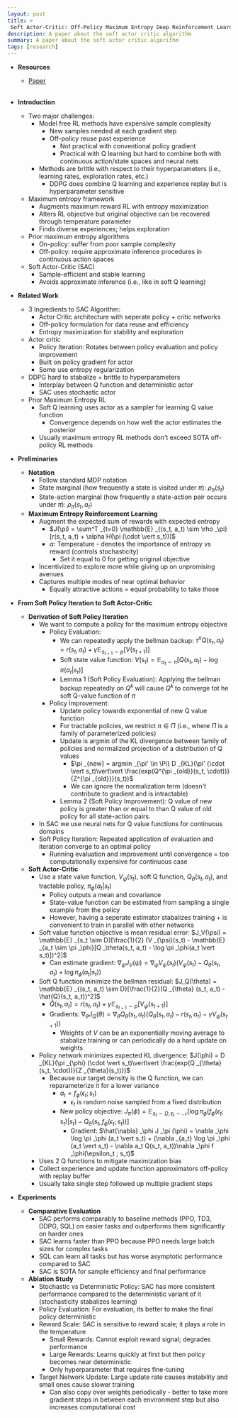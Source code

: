 ```yaml
---
layout: post
title: >
 Soft Actor-Critic: Off-Policy Maximum Entropy Deep Reinforcement Learning with a Stochastic Actor
description: A paper about the soft actor critic algorithm
summary: A paper about the soft actor critic algorithm
tags: [research]
---
```


* **Resources**
    - [Paper](https://arxiv.org/abs/1801.01290)
<br><br/>

* **Introduction**
    * Two major challenges:
        * Model free RL methods have expensive sample complexity 
            * New samples needed at each gradient step
            * Off-policy reuse past experience 
                * Not practical with conventional policy gradient
                * Practical with Q learning but hard to combine both with continuous action/state spaces and neural nets
        * Methods are brittle with respect to their hyperparameters (i.e., learning rates, exploration rates, etc.)
            * DDPG does combine Q learning and experience replay but is hyperparameter sensitive
    * Maximum entropy framework
        * Augments maximum reward RL with entropy maximization
        * Alters RL objective but original objective can be recovered through temperature parameter
        * Finds diverse experiences; helps exploration
    * Prior maximum entropy algorithms
        * On-policy: suffer from poor sample complexity
        * Off-policy: require approximate inference procedures in continuous action spaces
    * Soft Actor-Critic (SAC)
        * Sample-efficient and stable learning
        * Avoids approximate inference (i.e., like in soft Q learning)
* **Related Work**
    * 3 Ingredients to SAC Algorithm:
        * Actor Critic architecture with seperate policy + critic networks
        * Off-policy formulation for data reuse and efficiency
        * Entropy maximization for stability and exploration
    * Actor critic
        * Policy Iteration: Rotates between policy evaluation and policy improvement
        * Built on policy gradient for actor
        * Some use entropy regularization
    * DDPG hard to stabalize + brittle to hyperparameters
        * Interplay between Q function and deterministic actor
        * SAC uses stochastic actor
    * Prior Maximum Entropy RL
        * Soft Q learning uses actor as a sampler for learning Q value function
            * Convergence depends on how well the actor estimates the posterior
        * Usually maximum entropy RL methods don't exceed SOTA off-policy RL methods
* **Preliminaries**
    * **Notation**
        * Follow standard MDP notation
        * State marginal (how frequently a state is visited under $\pi$): $\rho _\pi(s_t)$
        * State-action marginal (how frequently a state-action pair occurs under $\pi$): $\rho _\pi(s_t, a_t)$
    * **Maximum Entropy Reinforcement Learning**
        * Augment the expected sum of rewards with expected entropy
            * $J(\pi) = \sum^T _{t=0} \mathbb{E} _{(s_t, a_t) \sim \rho _\pi}[r(s_t, a_t) + \alpha H(\pi (\cdot \vert s_t))]$
            * $\alpha$: Temperature - denotes the importance of entropy vs reward (controls stochasticity)
                * Set it equal to 0 for getting original objective
        * Incentivized to explore more while giving up on unpromising avenues
        * Captures multiple modes of near optimal behavior
            * Equally attractive actions = equal probability to take those
* **From Soft Policy Iteration to Soft Actor-Critic**
    * **Derivation of Soft Policy Iteration**
        * We want to compute a policy for the maximum entropy objective
            * Policy Evaluation:
                * We can repeatedly apply the bellman backup: $\tau^{\pi} Q(s _t, a _t) = r(s _t, a _t) + \gamma \mathbb{E} _{s _{t+1} \sim p}[V(s _{t+1})]$
                * Soft state value function: $V(s_t) = \mathbb{E} _{a_t \sim \pi}[Q(s_t, a_t) - \log \pi (a_t \vert s_t)]$
                * Lemma 1 (Soft Policy Evaluation): Applying the bellman backup repeatedly on $Q^k$ will cause $Q^k$ to converge tot he soft Q-value function of $\pi$
            * Policy Improvement:
                * Update policy towards exponential of new Q value function
                * For tractable policies, we restrict $\pi \in \Pi$ (i.e., where $\Pi$ is a family of parameterized policies)
                * Update is argmin of the KL divergence between family of policies and normalized projection of a distribution of Q values
                    * $\pi _{new} = argmin _{\pi' \in \Pi} D _{KL}(\pi' (\cdot \vert s_t)\vert\vert \frac{exp(Q^{\pi _{old}}(s_t, \cdot))}{Z^{\pi _{old}}}(s_t))$
                    * We can ignore the normalization term (doesn't contribute to gradient and is intractable)
                * Lemma 2 (Soft Policy Improvement): Q value of new policy is greater than or equal to than Q value of old policy for all state-action pairs.
        * In SAC we use neural nets for Q value functions for continuous domains
        * Soft Policy Iteration: Repeated application of evaluation and iteration converge to an optimal policy
            * Running evaluation and improvement until convergence = too computationally expensive for continuous case
    * **Soft Actor-Critic**
        * Use a state value function, $V _{\psi}(s_t)$, soft Q function, $Q _\theta(s_t, a_t)$, and tractable policy, $\pi _\phi (a_t \vert s_t)$
            * Policy outputs a mean and covariance 
            * State-value function can be estimated from sampling a single example from the policy
            * However, having a seperate estimator stabalizes training + is convenient to train in parallel with other networks
        * Soft value function objective is mean residual error: $J_V(\psi) = \mathbb{E} _{s_t \sim D}[\frac{1}{2} (V _{\psi}(s_t) - \mathbb{E} _{a_t \sim \pi _\phi}[Q _\theta(s_t, a_t) - \log \pi _\phi(a_t \vert s_t)])^2]$
            * Can estimate gradient: $\nabla _{\psi} J_V(\psi) = \nabla _{\psi} V _{\psi}(s_t) (V _{\psi}(s_t) - Q _\theta(s_t, a_t) + \log \pi _\phi(a_t \vert s_t))$
        * Soft Q function minimize the bellman residual: $J_Q(\theta) = \mathbb{E} _{(s_t, a_t) \sim D}[\frac{1}{2}(Q _{\theta} (s_t, a_t) - \hat{Q}(s_t, a_t))^2]$
            * $\hat{Q}(s_t, a_t) = r(s_t, a_t) + \gamma \mathbb{E} _{s _{t+1} \sim p}[V _{\psi}(s _{t+1})]$
            * Gradients: $\nabla _{\theta} J_Q(\theta) = \nabla _{\theta} Q _{\theta}(s_t, a_t) ( Q _{\theta}(s_t, a_t) - r(s_t, a_t) - \gamma V _{\psi}(s _{t+1}))$
                * Weights of $V$ can be an exponentially moving average to stabalize training or can periodically do a hard update on weights
        * Policy network minimizes expected KL divergence: $J(\phi) = D _{KL}(\pi _{\phi} (\cdot \vert s_t)\vert\vert \frac{exp(Q _{\theta}(s_t, \cdot))}{Z _{\theta}(s_t)})$
            * Because our target density is the Q function, we can reparameterize it for a lower variance
                * $a_t = f _{\phi}(\epsilon_t ; s_t)$
                    * $\epsilon_t$ is random noise sampled from a fixed distribution
                * New policy objective: $J _{\pi}(\phi) = \mathbb{E} _{s_t \sim D, \epsilon_t \sim \mathcal{N}}[\log \pi _{\phi}(f _{\phi}(\epsilon_t ; s_t) \vert s_t) - Q _{\theta}(s_t, f _\phi (\epsilon_t ; s_t))]$
                    * Gradient: $\hat{\nabla} _\phi J _\pi (\phi) = \nabla _\phi \log \pi _\phi (a_t \vert s_t) + (\nabla _{a_t} \log \pi _\phi (a_t \vert s_t) - \nabla a_t Q(s_t, a_t))\nabla _\phi f _\phi(\epsilon_t ; s_t)$
        * Uses 2 Q functions to mitigate maximization bias
        * Collect experience and update function approximators off-policy with replay buffer
        * Usually take single step followed up multiple gradient steps
* **Experiments**
    * **Comparative Evaluation**
        * SAC performs comparably to baseline methods (PPO, TD3, DDPG, SQL) on easier tasks and outperforms them significantly on harder ones
        * SAC learns faster than PPO because PPO needs large batch sizes for complex tasks
        * SQL can learn all tasks but has worse asymptotic performance compared to SAC
        * SAC is SOTA for sample efficiency and final performance
    * **Ablation Study**
        * Stochastic vs Deterministic Policy: SAC has more consistent performance compared to the deterministic variant of it (stochasticity stabalizes learning)
        * Policy Evaluation: For evaluation, its better to make the final policy deterministic
        * Reward Scale: SAC is sensitive to reward scale; it plays a role in the temperature
            * Small Rewards: Cannot exploit reward signal; degrades performance
            * Large Rewards: Learns quickly at first but then policy becomes near deterministic
            * Only hyperparameter that requires fine-tuning
        * Target Network Update: Large update rate causes instability and small ones cause slower training
            * Can also copy over weights periodically - better to take more gradient steps in between each environment step but also increases computational cost
